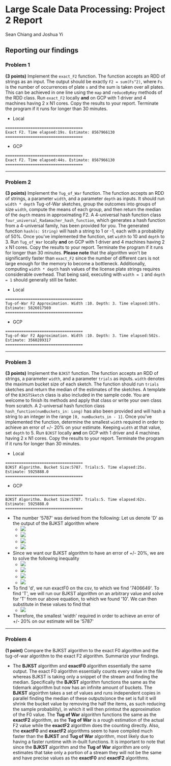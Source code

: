 # Large Scale Data Processing: Project 2 Report
Sean Chiang and Joshua Yi

## Reporting our findings
### Problem 1
**(3 points)** Implement the `exact_F2` function. The function accepts an RDD of strings as an input. The output should be exactly `F2 = sum(Fs^2)`, where `Fs` is the number of occurrences of plate `s` and the sum is taken over all plates. This can be achieved in one line using the `map` and `reduceByKey` methods of the RDD class. Run `exact_F2` locally **and** on GCP with 1 driver and 4 machines having 2 x N1 cores. Copy the results to your report. Terminate the program if it runs for longer than 30 minutes.

  - Local
```
==================================
Exact F2. Time elapsed:19s. Estimate: 8567966130
==================================
```
  - GCP
```
==================================
Exact F2. Time elapsed:44s. Estimate: 8567966130
==================================
```
---
### Problem 2
**(3 points)** Implement the `Tug_of_War` function. The function accepts an RDD of strings, a parameter `width`, and a parameter `depth` as inputs. It should run `width * depth` Tug-of-War sketches, group the outcomes into groups of size `width`, compute the means of each group, and then return the median of the `depth` means in approximating F2. A 4-universal hash function class `four_universal_Radamacher_hash_function`, which generates a hash function from a 4-universal family, has been provided for you. The generated function `hash(s: String)` will hash a string to 1 or -1, each with a probability of 50%. Once you've implemented the function, set `width` to 10 and `depth` to 3. Run `Tug_of_War` locally **and** on GCP with 1 driver and 4 machines having 2 x N1 cores. Copy the results to your report. Terminate the program if it runs for longer than 30 minutes. **Please note** that the algorithm won't be significantly faster than `exact_F2` since the number of different cars is not large enough for the memory to become a bottleneck. Additionally, computing `width * depth` hash values of the license plate strings requires considerable overhead. That being said, executing with `width = 1` and `depth = 1` should generally still be faster.

  - Local
```
==================================
Tug-of-War F2 Approximation. Width :10. Depth: 3. Time elapsed:107s. Estimate: 5826017569
==================================
```
  - GCP
```
==================================
Tug-of-War F2 Approximation. Width :10. Depth: 3. Time elapsed:502s. Estimate: 3560289317
==================================
```
---
### Problem 3
**(3 points)** Implement the `BJKST` function. The function accepts an RDD of strings, a parameter `width`, and a parameter `trials` as inputs. `width` denotes the maximum bucket size of each sketch. The function should run `trials` sketches and return the median of the estimates of the sketches. A template of the `BJKSTSketch` class is also included in the sample code. You are welcome to finish its methods and apply that class or write your own class from scratch. A 2-universal hash function class `hash_function(numBuckets_in: Long)` has also been provided and will hash a string to an integer in the range `[0, numBuckets_in - 1]`. Once you've implemented the function, determine the smallest `width` required in order to achieve an error of +/- 20% on your estimate. Keeping `width` at that value, set `depth` to 5. Run `BJKST` locally **and** on GCP with 1 driver and 4 machines having 2 x N1 cores. Copy the results to your report. Terminate the program if it runs for longer than 30 minutes.

  - Local
```
==================================
BJKST Algorithm. Bucket Size:5787. Trials:5. Time elapsed:25s. Estimate: 5925888.0
==================================
```
  - GCP
```
==================================
BJKST Algorithm. Bucket Size:5787. Trials:5. Time elapsed:62s. Estimate: 5925888.0
==================================
```
  - The number '5787' was derived from the following: Let us denote 'D' as the output of the BJKST algorithm where
    - <img src="https://latex.codecogs.com/png.latex?D=Y_T%202^T" />
    - <img src="https://latex.codecogs.com/png.latex?T=\text%20{%20value%20of%20z%20when%20algorithm%20finishes%20}" />
    - <img src="https://latex.codecogs.com/png.latex?Y_T=\text%20{%20the%20number%20of%20buckets%20}" />
    - <img src="https://latex.codecogs.com/png.latex?d=\text%20{%20the%20exactF0%20value%20}" />
  - Since we want our BJKST algorithm to have an error of +/- 20%, we are to solve the following inequality
    - <img src="https://latex.codecogs.com/png.latex?\lvert(Y_T%202^T%20-%20d)\rvert%3C=0.2*d" />
    - <img src="https://latex.codecogs.com/png.latex?(Y_T%202^T%20-20d)%3C=0.2*d%20\hspace{2%20mm}\text%20{%20and%20}\hspace{2%20mm}%20(Y_T%202^T%20-%20d)%3E=-0.2*d" />
    - <img src="https://latex.codecogs.com/png.latex?(Y_T%202^T)%3C=1.2*d%20\hspace{2%20mm}\text%20{%20and%20}\hspace{2%20mm}%20(Y_T%202^T)%3E=0.8*d" />
    - <img src="https://latex.codecogs.com/png.latex?Y_T%3C=(1.2*d)/2^T%20\hspace{2%20mm}\text%20{%20and%20}\hspace{2%20mm}%20Y_T%3E=(0.8*d)/2^T" />
  - To find 'd', we run exactF0 on the csv, to which we find '7406649'. To find 'T', we will run our BJKST algorithm on an arbitrary value and solve for 'T' from our above equation, to which we found '10'. We can then substitute in these values to find that
    - <img src="https://latex.codecogs.com/png.latex?5786.4453%3C=Y_T%3C=8679.668" />
  - Therefore, the smallest 'width' required in order to achieve an error of +/- 20% on our estimate will be '5787'

---
### Problem 4
**(1 point)** Compare the BJKST algorithm to the exact F0 algorithm and the tug-of-war algorithm to the exact F2 algorithm. Summarize your findings.

  - The **BJKST** algorithm and **exactF0** algorithm essentially the same output. The exact F0 algorithm essentially counts every value in the file whereas BJKST is taking only a snippet of the stream and finding the median. Specifically the **BJKST** algorithm functions the same as the tidemark algorithm but now has an infinite amount of buckets. The **BJKST** algoirthm takes a set of values and runs independent copies in parallel finding the median of these outputs(once the set is full it will shrink the bucket value by removing the half the items, as such reducing the sample probability), in which it will then printout the approximation of the F0 value. The **Tug of War** algorithm functions the same as the **exactF2** algorithm, as the **Tug of War** is a rough estimation of the actual F2 value while the **exactF2** algorithm does the counting directly. Also, the **exactF0** and **exactF2** algorithms seem to have compiled much faster than the **BJKST** and **Tug of War** algorithm, most likely due to having a faster runtime with in-built functions. It is important to note that since the **BJKST** algorithm and the **Tug of War** algorithm are only estimates that take only a portion of a stream they will not be the same and have precise values as the **exactF0** and **exactF2** algorithms.
